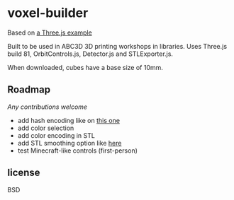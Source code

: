 # voxel-builder

Based on [a Three.js example](https://threejs.org/examples/#webgl_interactive_voxelpainter)

Built to be used in ABC3D 3D printing workshops in libraries. 
Uses Three.js build 81, OrbitControls.js, Detector.js and STLExporter.js. 

When downloaded, cubes have a base size of 10mm. 

## Roadmap 
*Any contributions welcome*

- add hash encoding like on [this one](https://github.com/maxogden/voxel-builder) 
- add color selection 
- add color encoding in STL 
- add STL smoothing option like [here](https://github.com/maxogden/ndarray-stl) 
- test Minecraft-like controls (first-person)

## license

BSD